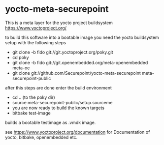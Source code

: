 # yocto-meta-securepoint
This is a meta layer for the yocto project buildsystem https://www.yoctoproject.org/

to build this software into a bootable image you need the yocto buildsystem setup with the following steps

* git clone -b fido git://git.yoctoproject.org/poky.git
* cd poky
* git clone -b fido git://git.openembedded.org/meta-openembedded meta-oe
* git clone git://github.com/Securepoint/yocto-meta-securepoint meta-securepoint-public


after this steps are done enter the build environment

* cd .. (to the poky dir)
* source meta-securepoint-public/setup.sourceme
* you are now ready to build the known targets
*   bitbake test-image

builds a bootable testimage as .vmdk image.

see  https://www.yoctoproject.org/documentation
for Documentation of yocto, bitbake, openembedded etc.





